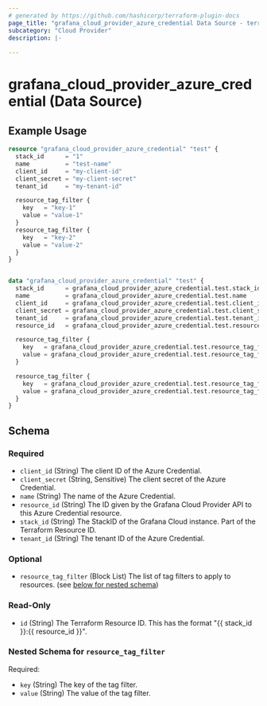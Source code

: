 ```yaml
---
# generated by https://github.com/hashicorp/terraform-plugin-docs
page_title: "grafana_cloud_provider_azure_credential Data Source - terraform-provider-grafana"
subcategory: "Cloud Provider"
description: |-
  
---
```


# grafana_cloud_provider_azure_credential (Data Source)



## Example Usage

```terraform
resource "grafana_cloud_provider_azure_credential" "test" {
  stack_id      = "1"
  name          = "test-name"
  client_id     = "my-client-id"
  client_secret = "my-client-secret"
  tenant_id     = "my-tenant-id"

  resource_tag_filter {
    key   = "key-1"
    value = "value-1"
  }
  resource_tag_filter {
    key   = "key-2"
    value = "value-2"
  }
}


data "grafana_cloud_provider_azure_credential" "test" {
  stack_id      = grafana_cloud_provider_azure_credential.test.stack_id
  name          = grafana_cloud_provider_azure_credential.test.name
  client_id     = grafana_cloud_provider_azure_credential.test.client_id
  client_secret = grafana_cloud_provider_azure_credential.test.client_secret
  tenant_id     = grafana_cloud_provider_azure_credential.test.tenant_id
  resource_id   = grafana_cloud_provider_azure_credential.test.resource_id

  resource_tag_filter {
    key   = grafana_cloud_provider_azure_credential.test.resource_tag_filter[0].key
    value = grafana_cloud_provider_azure_credential.test.resource_tag_filter[0].value
  }

  resource_tag_filter {
    key   = grafana_cloud_provider_azure_credential.test.resource_tag_filter[1].key
    value = grafana_cloud_provider_azure_credential.test.resource_tag_filter[1].value
  }
}
```

<!-- schema generated by tfplugindocs -->
## Schema

### Required

- `client_id` (String) The client ID of the Azure Credential.
- `client_secret` (String, Sensitive) The client secret of the Azure Credential.
- `name` (String) The name of the Azure Credential.
- `resource_id` (String) The ID given by the Grafana Cloud Provider API to this Azure Credential resource.
- `stack_id` (String) The StackID of the Grafana Cloud instance. Part of the Terraform Resource ID.
- `tenant_id` (String) The tenant ID of the Azure Credential.

### Optional

- `resource_tag_filter` (Block List) The list of tag filters to apply to resources. (see [below for nested schema](#nestedblock--resource_tag_filter))

### Read-Only

- `id` (String) The Terraform Resource ID. This has the format "{{ stack_id }}:{{ resource_id }}".

<a id="nestedblock--resource_tag_filter"></a>
### Nested Schema for `resource_tag_filter`

Required:

- `key` (String) The key of the tag filter.
- `value` (String) The value of the tag filter.
